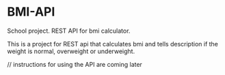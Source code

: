 # BMI-API
School project. REST API for bmi calculator.

This is a project for REST api that calculates bmi and tells description if the weight is normal, overweight or underweight.

// instructions for using the API are coming later
